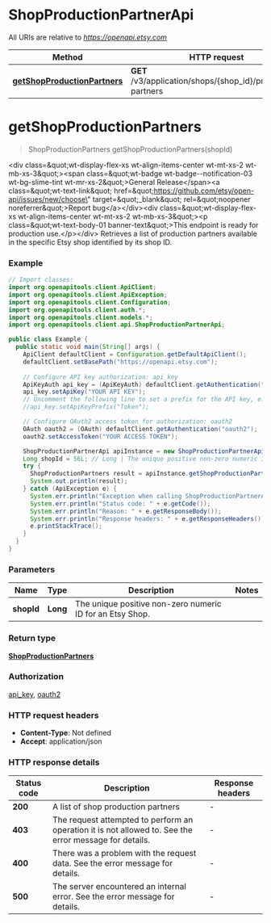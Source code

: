 # ShopProductionPartnerApi

All URIs are relative to *https://openapi.etsy.com*

Method | HTTP request | Description
------------- | ------------- | -------------
[**getShopProductionPartners**](ShopProductionPartnerApi.md#getShopProductionPartners) | **GET** /v3/application/shops/{shop_id}/production-partners | 


<a name="getShopProductionPartners"></a>
# **getShopProductionPartners**
> ShopProductionPartners getShopProductionPartners(shopId)



&lt;div class&#x3D;\&quot;wt-display-flex-xs wt-align-items-center wt-mt-xs-2 wt-mb-xs-3\&quot;&gt;&lt;span class&#x3D;\&quot;wt-badge wt-badge--notification-03 wt-bg-slime-tint wt-mr-xs-2\&quot;&gt;General Release&lt;/span&gt;&lt;a class&#x3D;\&quot;wt-text-link\&quot; href&#x3D;\&quot;https://github.com/etsy/open-api/issues/new/choose\&quot; target&#x3D;\&quot;_blank\&quot; rel&#x3D;\&quot;noopener noreferrer\&quot;&gt;Report bug&lt;/a&gt;&lt;/div&gt;&lt;div class&#x3D;\&quot;wt-display-flex-xs wt-align-items-center wt-mt-xs-2 wt-mb-xs-3\&quot;&gt;&lt;p class&#x3D;\&quot;wt-text-body-01 banner-text\&quot;&gt;This endpoint is ready for production use.&lt;/p&gt;&lt;/div&gt;  Retrieves a list of production partners available in the specific Etsy shop identified by its shop ID.

### Example
```java
// Import classes:
import org.openapitools.client.ApiClient;
import org.openapitools.client.ApiException;
import org.openapitools.client.Configuration;
import org.openapitools.client.auth.*;
import org.openapitools.client.models.*;
import org.openapitools.client.api.ShopProductionPartnerApi;

public class Example {
  public static void main(String[] args) {
    ApiClient defaultClient = Configuration.getDefaultApiClient();
    defaultClient.setBasePath("https://openapi.etsy.com");
    
    // Configure API key authorization: api_key
    ApiKeyAuth api_key = (ApiKeyAuth) defaultClient.getAuthentication("api_key");
    api_key.setApiKey("YOUR API KEY");
    // Uncomment the following line to set a prefix for the API key, e.g. "Token" (defaults to null)
    //api_key.setApiKeyPrefix("Token");

    // Configure OAuth2 access token for authorization: oauth2
    OAuth oauth2 = (OAuth) defaultClient.getAuthentication("oauth2");
    oauth2.setAccessToken("YOUR ACCESS TOKEN");

    ShopProductionPartnerApi apiInstance = new ShopProductionPartnerApi(defaultClient);
    Long shopId = 56L; // Long | The unique positive non-zero numeric ID for an Etsy Shop.
    try {
      ShopProductionPartners result = apiInstance.getShopProductionPartners(shopId);
      System.out.println(result);
    } catch (ApiException e) {
      System.err.println("Exception when calling ShopProductionPartnerApi#getShopProductionPartners");
      System.err.println("Status code: " + e.getCode());
      System.err.println("Reason: " + e.getResponseBody());
      System.err.println("Response headers: " + e.getResponseHeaders());
      e.printStackTrace();
    }
  }
}
```

### Parameters

Name | Type | Description  | Notes
------------- | ------------- | ------------- | -------------
 **shopId** | **Long**| The unique positive non-zero numeric ID for an Etsy Shop. |

### Return type

[**ShopProductionPartners**](ShopProductionPartners.md)

### Authorization

[api_key](../README.md#api_key), [oauth2](../README.md#oauth2)

### HTTP request headers

 - **Content-Type**: Not defined
 - **Accept**: application/json

### HTTP response details
| Status code | Description | Response headers |
|-------------|-------------|------------------|
**200** | A list of shop production partners |  -  |
**403** | The request attempted to perform an operation it is not allowed to. See the error message for details. |  -  |
**400** | There was a problem with the request data. See the error message for details. |  -  |
**500** | The server encountered an internal error. See the error message for details. |  -  |

